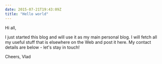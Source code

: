 ```yaml
---
date: 2015-07-21T19:43:09Z
title: "Hello world"
---
```


Hi all,

I just started this blog and will use it as my main personal blog. I will fetch all my useful stuff that is elsewhere on the Web and post it here. My contact details are below - let's stay in touch!

Cheers,
Vlad
